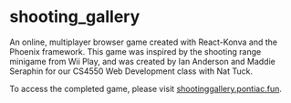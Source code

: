 # shooting_gallery
An online, multiplayer browser game created with React-Konva and the Phoenix framework. This game was inspired by the shooting range minigame from Wii Play, and was created by Ian Anderson and Maddie Seraphin for our CS4550 Web Development class with Nat Tuck.

To access the completed game, please visit [shootinggallery.pontiac.fun](shootinggallery.pontiac.fun).

